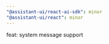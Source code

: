 ```yaml
---
"@assistant-ui/react-ai-sdk": minor
"@assistant-ui/react": minor
---
```


feat: system message support
